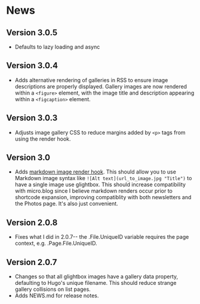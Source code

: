 # News

## Version 3.0.5

* Defaults to lazy loading and async

## Version 3.0.4

* Adds alternative rendering of galleries in RSS to ensure image descriptions are properly displayed. Gallery images are now rendered within a `<figure>` element, with the image title and description appearing within a `<figcaption>` element.

## Version 3.0.3

* Adjusts image gallery CSS to reduce margins added by `<p>` tags from using the render hook.

## Version 3.0

* Adds [markdown image render hook](https://gohugo.io/templates/render-hooks/#image-markdown-example). This should allow you to use Markdown image syntax like `![Alt text](url_to_image.jpg "Title")` to have a single image use glightbox. This should increase compatibility with micro.blog since I believe markdown renders occur prior to shortcode expansion, improving compatiblity with both newsletters and the Photos page. It's also just convenient.

## Version 2.0.8

* Fixes what I did in 2.0.7-- the .File.UniqueID variable requires the page context, e.g. .Page.File.UniqueID.

## Version 2.0.7

* Changes so that all glightbox images have a gallery data property, defaulting to Hugo's unique filename. This should reduce strange gallery collisions on list pages.
* Adds NEWS.md for release notes.
